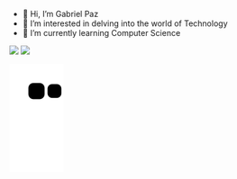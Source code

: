 
- 👋 Hi, I’m Gabriel Paz
- 👀 I’m interested in delving into the world of Technology
- 🌱 I’m currently learning Computer Science
<!---
GabrielPazz/GabrielPazz is a ✨ special ✨ repository because its `README.md` (this file) appears on your GitHub profile.
You can click the Preview link to take a look at your changes.
--->

 <a href="https://discord.com/channels/G̶B̶R̶#0659" target="_blank"><img src="https://img.shields.io/badge/Discord-7289DA?style=for-the-badge&logo=discord&logoColor=white" target="_blank"></a> 
  <a href="https://www.linkedin.com/in/gabriel-paz-a819a8236/" target="_blank"><img src="https://img.shields.io/badge/-LinkedIn-%230077B5?style=for-the-badge&logo=linkedin&logoColor=white" target="_blank"></a>
 
  
  

![snake gif](https://github.com/GabrielPazz/GabrielPazz/blob/output/github-contribution-grid-snake.svg)
 
